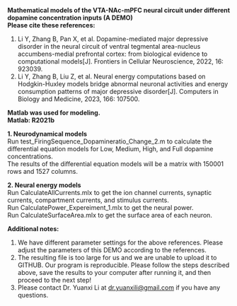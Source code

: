 **Mathematical models of the VTA-NAc-mPFC neural circuit under different dopamine concentration inputs (A DEMO)**  
**Please cite these references:**  
1. Li Y, Zhang B, Pan X, et al. Dopamine-mediated major depressive disorder in the neural circuit of ventral tegmental area-nucleus accumbens-medial prefrontal cortex: from biological evidence to computational models[J]. Frontiers in Cellular Neuroscience, 2022, 16: 923039.  
2. Li Y, Zhang B, Liu Z, et al. Neural energy computations based on Hodgkin-Huxley models bridge abnormal neuronal activities and energy consumption patterns of major depressive disorder[J]. Computers in Biology and Medicine, 2023, 166: 107500.  
  
**Matlab was used for modeling.  
Matlab: R2021b**  
  
**1. Neurodynamical models**  
Run test_FiringSequence_Dopamineratio_Change_2.m to calculate the differential equation models for Low, Medium, High, and Full dopamine concentrations.  
The results of the differential equation models will be a matrix with 150001 rows and 1527 columns.  
  
**2. Neural energy models**  
Run CalculateAllCurrents.mlx to get the ion channel currents, synaptic currents, compartment currents, and stimulus currents.  
Run CalculatePower_Expereiment_1.mlx to get the neural power.  
Run CalculateSurfaceArea.mlx to get the surface area of each neuron.  
  
  
**Additional notes:**  
1. We have different parameter settings for the above references. Please adjust the parameters of this DEMO according to the references.  
2. The resulting file is too large for us and we are unable to upload it to GITHUB. Our program is reproducible. Please follow the steps described above, save the results to your computer after running it, and then proceed to the next step!  
3. Please contact Dr. Yuanxi Li at dr.yuanxili@gmail.com if you have any questions.  
